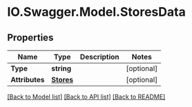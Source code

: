 # IO.Swagger.Model.StoresData
## Properties

Name | Type | Description | Notes
------------ | ------------- | ------------- | -------------
**Type** | **string** |  | [optional] 
**Attributes** | [**Stores**](Stores.md) |  | [optional] 

[[Back to Model list]](../README.md#documentation-for-models) [[Back to API list]](../README.md#documentation-for-api-endpoints) [[Back to README]](../README.md)

